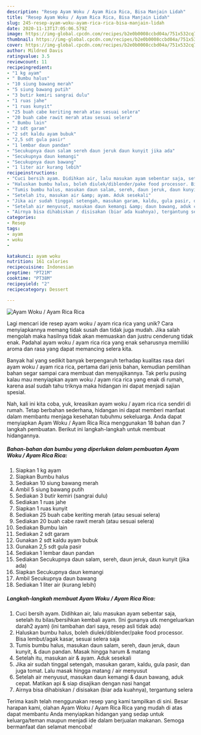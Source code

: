 ```yaml
---
description: "Resep Ayam Woku / Ayam Rica Rica, Bisa Manjain Lidah"
title: "Resep Ayam Woku / Ayam Rica Rica, Bisa Manjain Lidah"
slug: 245-resep-ayam-woku-ayam-rica-rica-bisa-manjain-lidah
date: 2020-11-13T17:05:06.579Z
image: https://img-global.cpcdn.com/recipes/b2e0b0008ccbd04a/751x532cq70/ayam-woku-ayam-rica-rica-foto-resep-utama.jpg
thumbnail: https://img-global.cpcdn.com/recipes/b2e0b0008ccbd04a/751x532cq70/ayam-woku-ayam-rica-rica-foto-resep-utama.jpg
cover: https://img-global.cpcdn.com/recipes/b2e0b0008ccbd04a/751x532cq70/ayam-woku-ayam-rica-rica-foto-resep-utama.jpg
author: Mildred Davis
ratingvalue: 3.5
reviewcount: 11
recipeingredient:
- "1 kg ayam"
- " Bumbu halus"
- "10 siung bawang merah"
- "5 siung bawang putih"
- "3 butir kemiri sangrai dulu"
- "1 ruas jahe"
- "1 ruas kunyit"
- "25 buah cabe keriting merah atau sesuai selera"
- "20 buah cabe rawit merah atau sesuai selera"
- " Bumbu lain"
- "2 sdt garam"
- "2 sdt kaldu ayam bubuk"
- "2,5 sdt gula pasir"
- "1 lembar daun pandan"
- "Secukupnya daun salam sereh daun jeruk daun kunyit jika ada"
- "Secukupnya daun kemangi"
- "Secukupnya daun bawang"
- "1 liter air kurang lebih"
recipeinstructions:
- "Cuci bersih ayam. Didihkan air, lalu masukan ayam sebentar saja, setelah itu bilas/bersihkan kembali ayam. (Ini gunanya utk mengeluarkan darah2 ayam) (ini tambahan dari saya, resep asli tidak ada)"
- "Haluskan bumbu halus, boleh diulek/diblender/pake food processor. Bisa lembut/agak kasar, sesuai selera saja"
- "Tumis bumbu halus, masukan daun salam, sereh, daun jeruk, daun kunyit, &amp; daun pandan. Masak hingga harum &amp; matang"
- "Setelah itu, masukan air &amp; ayam. Aduk sesekali"
- "Jika air sudah tinggal setengah, masukan garam, kaldu, gula pasir, dan juga tomat. Lalu masak hingga matang / air menyusut"
- "Setelah air menyusut, masukan daun kemangi &amp; daun bawang, aduk cepat. Matikan api &amp; siap disajikan dengan nasi hangat"
- "Airnya bisa dihabiskan / disisakan (biar ada kuahnya), tergantung selera"
categories:
- Resep
tags:
- ayam
- woku
- 

katakunci: ayam woku  
nutrition: 161 calories
recipecuisine: Indonesian
preptime: "PT21M"
cooktime: "PT38M"
recipeyield: "2"
recipecategory: Dessert

---
```



![Ayam Woku / Ayam Rica Rica](https://img-global.cpcdn.com/recipes/b2e0b0008ccbd04a/751x532cq70/ayam-woku-ayam-rica-rica-foto-resep-utama.jpg)

Lagi mencari ide resep ayam woku / ayam rica rica yang unik? Cara menyiapkannya memang tidak susah dan tidak juga mudah. Jika salah mengolah maka hasilnya tidak akan memuaskan dan justru cenderung tidak enak. Padahal ayam woku / ayam rica rica yang enak seharusnya memiliki aroma dan rasa yang dapat memancing selera kita.



Banyak hal yang sedikit banyak berpengaruh terhadap kualitas rasa dari ayam woku / ayam rica rica, pertama dari jenis bahan, kemudian pemilihan bahan segar sampai cara membuat dan menyajikannya. Tak perlu pusing kalau mau menyiapkan ayam woku / ayam rica rica yang enak di rumah, karena asal sudah tahu triknya maka hidangan ini dapat menjadi sajian spesial.


Nah, kali ini kita coba, yuk, kreasikan ayam woku / ayam rica rica sendiri di rumah. Tetap berbahan sederhana, hidangan ini dapat memberi manfaat dalam membantu menjaga kesehatan tubuhmu sekeluarga. Anda dapat menyiapkan Ayam Woku / Ayam Rica Rica menggunakan 18 bahan dan 7 langkah pembuatan. Berikut ini langkah-langkah untuk membuat hidangannya.

<!--inarticleads1-->

##### Bahan-bahan dan bumbu yang diperlukan dalam pembuatan Ayam Woku / Ayam Rica Rica:

1. Siapkan 1 kg ayam
1. Siapkan  Bumbu halus
1. Sediakan 10 siung bawang merah
1. Ambil 5 siung bawang putih
1. Sediakan 3 butir kemiri (sangrai dulu)
1. Sediakan 1 ruas jahe
1. Siapkan 1 ruas kunyit
1. Sediakan 25 buah cabe keriting merah (atau sesuai selera)
1. Sediakan 20 buah cabe rawit merah (atau sesuai selera)
1. Sediakan  Bumbu lain
1. Sediakan 2 sdt garam
1. Gunakan 2 sdt kaldu ayam bubuk
1. Gunakan 2,5 sdt gula pasir
1. Sediakan 1 lembar daun pandan
1. Sediakan Secukupnya daun salam, sereh, daun jeruk, daun kunyit (jika ada)
1. Siapkan Secukupnya daun kemangi
1. Ambil Secukupnya daun bawang
1. Sediakan 1 liter air (kurang lebih)




<!--inarticleads2-->

##### Langkah-langkah membuat Ayam Woku / Ayam Rica Rica:

1. Cuci bersih ayam. Didihkan air, lalu masukan ayam sebentar saja, setelah itu bilas/bersihkan kembali ayam. (Ini gunanya utk mengeluarkan darah2 ayam) (ini tambahan dari saya, resep asli tidak ada)
1. Haluskan bumbu halus, boleh diulek/diblender/pake food processor. Bisa lembut/agak kasar, sesuai selera saja
1. Tumis bumbu halus, masukan daun salam, sereh, daun jeruk, daun kunyit, &amp; daun pandan. Masak hingga harum &amp; matang
1. Setelah itu, masukan air &amp; ayam. Aduk sesekali
1. Jika air sudah tinggal setengah, masukan garam, kaldu, gula pasir, dan juga tomat. Lalu masak hingga matang / air menyusut
1. Setelah air menyusut, masukan daun kemangi &amp; daun bawang, aduk cepat. Matikan api &amp; siap disajikan dengan nasi hangat
1. Airnya bisa dihabiskan / disisakan (biar ada kuahnya), tergantung selera




Terima kasih telah menggunakan resep yang kami tampilkan di sini. Besar harapan kami, olahan Ayam Woku / Ayam Rica Rica yang mudah di atas dapat membantu Anda menyiapkan hidangan yang sedap untuk keluarga/teman maupun menjadi ide dalam berjualan makanan. Semoga bermanfaat dan selamat mencoba!
